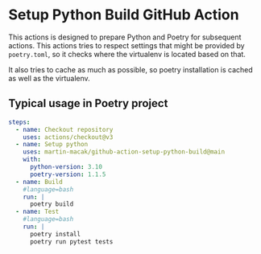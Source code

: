 # Setup Python Build GitHub Action

This actions is designed to prepare Python and Poetry for subsequent actions.
This actions tries to respect settings that might be provided by `poetry.toml`,
so it checks where the virtualenv is located based on that.

It also tries to cache as much as possible, so poetry installation is cached
as well as the virtualenv.

## Typical usage in Poetry project

```yaml
steps:
  - name: Checkout repository
    uses: actions/checkout@v3
  - name: Setup python
    uses: martin-macak/github-action-setup-python-build@main
    with:
      python-version: 3.10
      poetry-version: 1.1.5
  - name: Build
    #language=bash
    run: |
      poetry build
  - name: Test
    #language=bash
    run: |
      poetry install
      poetry run pytest tests
```
